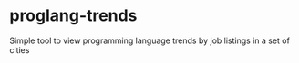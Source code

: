 # proglang-trends
Simple tool to view programming language trends by job listings in a set of cities
